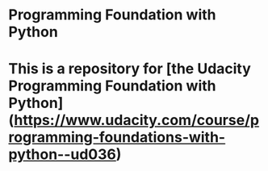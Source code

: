 # Programming Foundation with Python
# This is a repository for [the Udacity Programming Foundation with Python] (https://www.udacity.com/course/programming-foundations-with-python--ud036)
